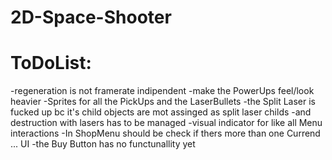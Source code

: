 # 2D-Space-Shooter

# ToDoList:

-regeneration is not framerate indipendent
-make the PowerUps feel/look heavier
-Sprites for all the PickUps and the LaserBullets
-the Split Laser is fucked up bc it's child objects are mot assinged as split laser childs
-and destruction with lasers has to be managed
-visual indicator for like all Menu interactions
-In ShopMenu should be check if thers more than one Currend ... UI
-the Buy Button has no functunallity yet